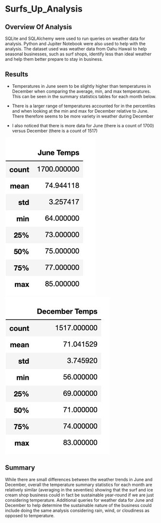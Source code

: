 # Surfs_Up_Analysis

## Overview Of Analysis

SQLite and SQLAlchemy were used to run queries on weather data for analysis. Python and Jupiter Notebook were also used to help with the analysis. The dataset used was weather data from Oahu Hawaii to help seasonal businesses, such as surf shops, identify less than ideal weather and help them better prepare to stay in business.

## Results

- Temperatures in June seem to be slightly higher than temperatures in December when comparing the average, min, and max temperatures. This can be seen in the summary statistics tables for each month below.

- There is a larger range of temperatures accounted for in the percentiles and when looking at the min and max for December relative to June. There therefore seems to be more variety in weather during December

- I also noticed that there is more data for June (there is a count of 1700) versus December (there is a count of 1517)

![juneSummary](juneSummary.png)
![decemberSummary](decemberSummary.png)


## Summary
While there are small differences between the weather trends in June and December, overall the temperature summary statistics for each month are relatively similar (averaging in the seventies) showing that the surf and ice cream shop business could in fact be sustainable year-round if we are just considering temperature. Additional queries for weather data for June and December to help determine the sustainable nature of the business could include doing the same analysis considering rain, wind, or cloudiness as opposed to temperature.
